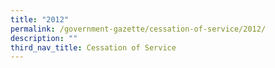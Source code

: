 ```yaml
---
title: "2012"
permalink: /government-gazette/cessation-of-service/2012/
description: ""
third_nav_title: Cessation of Service
---
```

